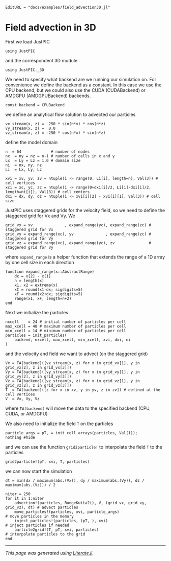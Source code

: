 ```@meta
EditURL = "docs/examples/field_advection3D.jl"
```

# Field advection in 3D

First we load JustPIC

````@example field_advection3D
using JustPIC
````

and the correspondent 3D module

````@example field_advection3D
using JustPIC._3D
````

We need to specify what backend are we running our simulation on. For convenience we define the backend as a constant. In this case we use the CPU backend, but we could also use the CUDA (CUDABackend) or AMDGPU (AMDGPUBackend) backends.

````@example field_advection3D
const backend = CPUBackend
````

we define an analytical flow solution to advected our particles

````@example field_advection3D
vx_stream(x, z) =  250 * sin(π*x) * cos(π*z)
vy_stream(x, z) =  0.0
vz_stream(x, z) = -250 * cos(π*x) * sin(π*z)
````

define the model domain

````@example field_advection3D
n  = 64             # number of nodes
nx  = ny = nz = n-1 # number of cells in x and y
Lx  = Ly = Lz = 1.0 # domain size
ni  = nx, ny, nz
Li  = Lx, Ly, Lz

xvi = xv, yv, zv = ntuple(i -> range(0, Li[i], length=n), Val(3)) # cell vertices
xci = xc, yc, zc = ntuple(i -> range(0+dxi[i]/2, Li[i]-dxi[i]/2, length=ni[i]), Val(3)) # cell centers
dxi = dx, dy, dz = ntuple(i -> xvi[i][2] - xvi[i][1], Val(3)) # cell size
````

JustPIC uses staggered grids for the velocity field, so we need to define the staggered grid for Vx and Vy. We

````@example field_advection3D
grid_vx = xv              , expand_range(yc), expand_range(zc) # staggered grid for Vx
grid_vy = expand_range(xc), yv              , expand_range(zc) # staggered grid for Vy
grid_vz = expand_range(xc), expand_range(yc), zv               # staggered grid for Vy
````

where `expand_range` is a helper function that extends the range of a 1D array by one cell size in each direction

````@example field_advection3D
function expand_range(x::AbstractRange)
    dx = x[2] - x[1]
    n = length(x)
    x1, x2 = extrema(x)
    xI = round(x1-dx; sigdigits=5)
    xF = round(x2+dx; sigdigits=5)
    range(xI, xF, length=n+2)
end
````

Next we initialize the particles

````@example field_advection3D
nxcell    = 24 # initial number of particles per cell
max_xcell = 48 # maximum number of particles per cell
min_xcell = 14 # minimum number of particles per cell
particles = init_particles(
    backend, nxcell, max_xcell, min_xcell, xvi, dxi, ni
)
````

and the velocity and field we want to advect (on the staggered grid)

````@example field_advection3D
Vx = TA(backend)([vx_stream(x, z) for x in grid_vx[1], y in grid_vx[2], z in grid_vx[3]])
Vy = TA(backend)([vy_stream(x, z) for x in grid_vy[1], y in grid_vy[2], z in grid_vy[3]])
Vz = TA(backend)([vz_stream(x, z) for x in grid_vz[1], y in grid_vz[2], z in grid_vz[3]])
T  = TA(backend)([z for x in xv, y in yv, z in zv]) # defined at the cell vertices
V  = Vx, Vy, Vz
````

where `TA(backend)` will move the data to the specified backend (CPU, CUDA, or AMDGPU)

We also need to initialize the field `T` on the particles

````@example field_advection3D
particle_args = pT, = init_cell_arrays(particles, Val(1));
nothing #hide
````

and we can use the function `grid2particle!` to interpolate the field `T` to the particles

````@example field_advection3D
grid2particle!(pT, xvi, T, particles)
````

we can now start the simulation

````@example field_advection3D
dt = min(dx / maximum(abs.(Vx)), dy / maximum(abs.(Vy)), dz / maximum(abs.(Vz))) / 2

niter = 250
for it in 1:niter
    advection!(particles, RungeKutta2(), V, (grid_vx, grid_vy, grid_vz), dt) # advect particles
    move_particles!(particles, xvi, particle_args)                           # move particles in the memory
    inject_particles!(particles, (pT, ), xvi)                                # inject particles if needed
    particle2grid!(T, pT, xvi, particles)                                    # interpolate particles to the grid
end
````

---

*This page was generated using [Literate.jl](https://github.com/fredrikekre/Literate.jl).*

